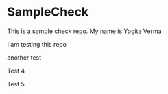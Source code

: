 # SampleCheck
This is a sample check repo.
My name is Yogita Verma
<p>I am testing this repo</p>
<p>another test</p>
<p>Test 4</p>
<p>Test 5</p>
